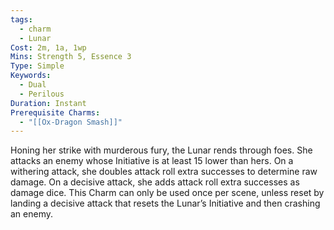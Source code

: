 ```yaml
---
tags:
  - charm
  - Lunar
Cost: 2m, 1a, 1wp
Mins: Strength 5, Essence 3
Type: Simple
Keywords:
  - Dual
  - Perilous
Duration: Instant
Prerequisite Charms:
  - "[[Ox-Dragon Smash]]"
---
```

Honing her strike with murderous fury, the Lunar rends through foes. She attacks an enemy whose Initiative is at least 15 lower than hers. On a withering attack, she doubles attack roll extra successes to determine raw damage. On a decisive attack, she adds attack roll extra successes as damage dice. This Charm can only be used once per scene, unless reset by landing a decisive attack that resets the Lunar’s Initiative and then crashing an enemy.